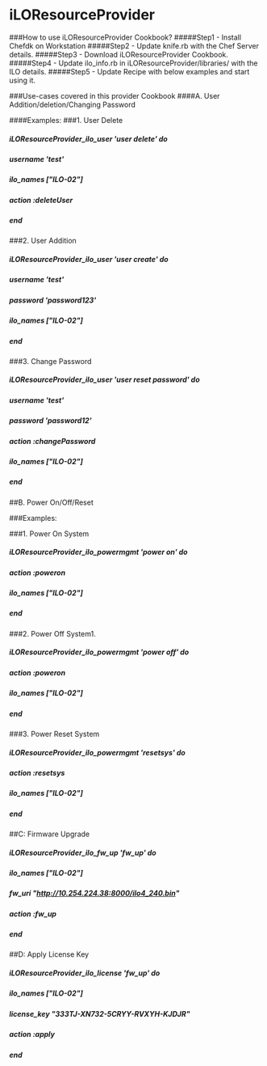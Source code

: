 # iLOResourceProvider

###How to use iLOResourceProvider Cookbook?
#####Step1 - Install Chefdk on Workstation
#####Step2 - Update knife.rb with the Chef Server details.
#####Step3 - Download iLOResourceProvider Cookbook.
#####Step4 - Update ilo_info.rb in iLOResourceProvider/libraries/ with the ILO details.
#####Step5 - Update Recipe with below examples and start using it.


###Use-cases covered in this provider Cookbook
####A. User Addition/deletion/Changing Password


####Examples:
###1. User Delete
#####  iLOResourceProvider_ilo_user 'user delete' do
#####    username 'test'
#####     ilo_names ["ILO-02"]
#####    action :deleteUser
#####  end


###2. User Addition
##### iLOResourceProvider_ilo_user 'user create' do
#####    username 'test'
#####    password 'password123'
#####    ilo_names ["ILO-02"]
#####  end


###3. Change Password
#####  iLOResourceProvider_ilo_user 'user reset password' do
#####    username 'test'
#####    password 'password12'
#####    action :changePassword
#####    ilo_names ["ILO-02"]
#####  end


##B. Power On/Off/Reset

###Examples:

###1. Power On System
##### iLOResourceProvider_ilo_powermgmt 'power on' do
#####   action :poweron
#####   ilo_names ["ILO-02"]
##### end


###2. Power Off System1.
##### iLOResourceProvider_ilo_powermgmt 'power off' do
#####   action :poweron
#####    ilo_names ["ILO-02"]
##### end


###3. Power Reset System
##### iLOResourceProvider_ilo_powermgmt 'resetsys' do
#####   action :resetsys
#####    ilo_names ["ILO-02"]
#####  end

##C: Firmware Upgrade
##### iLOResourceProvider_ilo_fw_up 'fw_up' do
#####   ilo_names ["ILO-02"]
#####   fw_uri "http://10.254.224.38:8000/ilo4_240.bin"
#####   action :fw_up
##### end

##D: Apply License Key
##### iLOResourceProvider_ilo_license 'fw_up' do
#####   ilo_names ["ILO-02"]
#####   license_key "333TJ-XN732-5CRYY-RVXYH-KJDJR"
#####   action :apply
##### end
